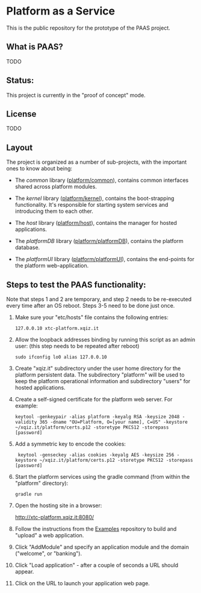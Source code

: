 # Platform as a Service #

This is the public repository for the prototype of the PAAS project.

## What is PAAS?

TODO

## Status:

This project is currently in the "proof of concept" mode.

## License

TODO

## Layout

The project is organized as a number of sub-projects, with the important ones to know about being:

* The *common* library ([platform/common](./common)), contains common interfaces shared across platform modules. 
  
* The *kernel* library ([platform/kernel](./kernel)), contains the boot-strapping functionality. It's responsible for starting system services and introducing them to each other. 
  
* The *host* library ([platform/host](./host)), contains the manager for hosted applications.

* The *platformDB* library ([platform/platformDB](./platformDB)), contains the platform database. 

* The *platformUI* library ([platform/platformUI](./platformUI)), contains the end-points for the platform web-application. 
  
## Steps to test the PAAS functionality:

Note that steps 1 and 2 are temporary, and step 2 needs to be re-executed every time after an OS reboot. Steps 3-5 need to be done just once.

1. Make sure your "etc/hosts" file contains the following entries:

       127.0.0.10 xtc-platform.xqiz.it

2. Allow the loopback addresses binding by running this script as an admin user: (this step needs to be repeated after reboot)

       sudo ifconfig lo0 alias 127.0.0.10

3. Create "xqiz.it" subdirectory under the user home directory for the platform persistent data. The subdirectory "platform" will be used to keep the platform operational information and subdirectory "users" for hosted applications.

4. Create a self-signed certificate for the platform web server. For example:
   
       keytool -genkeypair -alias platform -keyalg RSA -keysize 2048 -validity 365 -dname "OU=Platform, O=[your name], C=US" -keystore ~/xqiz.it/platform/certs.p12 -storetype PKCS12 -storepass [password]

5. Add a symmetric key to encode the cookies:

        keytool -genseckey -alias cookies -keyalg AES -keysize 256 -keystore ~/xqiz.it/platform/certs.p12 -storetype PKCS12 -storepass [password]

6. Start the platform services using the gradle command (from within the "platform" directory):

       gradle run

7. Open the hosting site in a browser: 

    http://xtc-platform.xqiz.it:8080/

8. Follow the instructions from the [Examples](https://github.com/xtclang/examples) repository to build and "upload" a web application.

9. Click "AddModule" and specify an application module and the domain ("welcome", or "banking").

10. Click "Load application" - after a couple of seconds a URL should appear.

11. Click on the URL to launch your application web page.